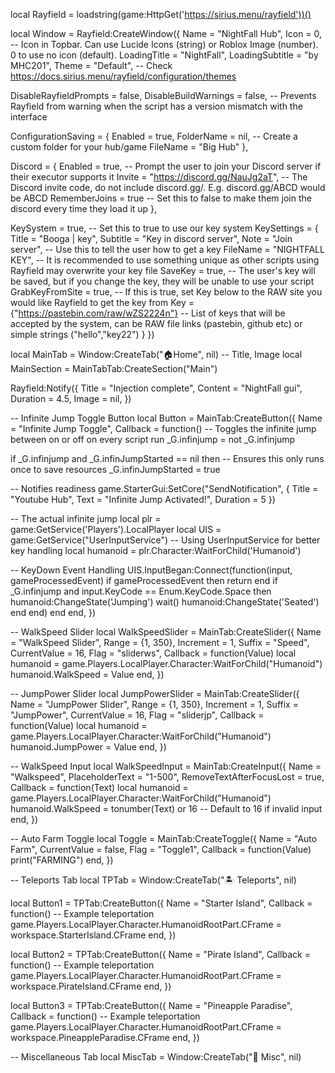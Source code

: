 local Rayfield = loadstring(game:HttpGet('https://sirius.menu/rayfield'))()

local Window = Rayfield:CreateWindow({
   Name = "NightFall Hub",
   Icon = 0, -- Icon in Topbar. Can use Lucide Icons (string) or Roblox Image (number). 0 to use no icon (default).
   LoadingTitle = "NightFall",
   LoadingSubtitle = "by MHC201",
   Theme = "Default", -- Check https://docs.sirius.menu/rayfield/configuration/themes

   DisableRayfieldPrompts = false,
   DisableBuildWarnings = false, -- Prevents Rayfield from warning when the script has a version mismatch with the interface

   ConfigurationSaving = {
      Enabled = true,
      FolderName = nil, -- Create a custom folder for your hub/game
      FileName = "Big Hub"
   },

   Discord = {
      Enabled = true, -- Prompt the user to join your Discord server if their executor supports it
      Invite = "https://discord.gg/NauJg2aT", -- The Discord invite code, do not include discord.gg/. E.g. discord.gg/ABCD would be ABCD
      RememberJoins = true -- Set this to false to make them join the discord every time they load it up
   },

   KeySystem = true, -- Set this to true to use our key system
   KeySettings = {
      Title = "Booga | key",
      Subtitle = "Key in discord server",
      Note = "Join server", -- Use this to tell the user how to get a key
      FileName = "NIGHTFALL KEY", -- It is recommended to use something unique as other scripts using Rayfield may overwrite your key file
      SaveKey = true, -- The user's key will be saved, but if you change the key, they will be unable to use your script
      GrabKeyFromSite = true, -- If this is true, set Key below to the RAW site you would like Rayfield to get the key from
      Key = {"https://pastebin.com/raw/wZS2224n"} -- List of keys that will be accepted by the system, can be RAW file links (pastebin, github etc) or simple strings ("hello","key22")
   }
})

local MainTab = Window:CreateTab("🏠Home", nil) -- Title, Image
local MainSection = MainTabTab:CreateSection("Main")

Rayfield:Notify({
   Title = "Injection complete",
   Content = "NightFall gui",
   Duration = 4.5,
   Image = nil,
})

-- Infinite Jump Toggle Button
local Button = MainTab:CreateButton({
    Name = "Infinite Jump Toggle",
    Callback = function()
        -- Toggles the infinite jump between on or off on every script run
        _G.infinjump = not _G.infinjump

   if _G.infinjump and _G.infinJumpStarted == nil then
            -- Ensures this only runs once to save resources
            _G.infinJumpStarted = true
            
   -- Notifies readiness
            game.StarterGui:SetCore("SendNotification", {
                Title = "Youtube Hub", 
                Text = "Infinite Jump Activated!", 
                Duration = 5
            })

   -- The actual infinite jump
            local plr = game:GetService('Players').LocalPlayer
            local UIS = game:GetService("UserInputService")  -- Using UserInputService for better key handling
            local humanoid = plr.Character:WaitForChild('Humanoid')

 -- KeyDown Event Handling
            UIS.InputBegan:Connect(function(input, gameProcessedEvent)
                if gameProcessedEvent then return end
                if _G.infinjump and input.KeyCode == Enum.KeyCode.Space then
                    humanoid:ChangeState('Jumping')
                    wait()
                    humanoid:ChangeState('Seated')
                end
            end)
        end
    end,
})

-- WalkSpeed Slider
local WalkSpeedSlider = MainTab:CreateSlider({
    Name = "WalkSpeed Slider",
    Range = {1, 350},
    Increment = 1,
    Suffix = "Speed",
    CurrentValue = 16,
    Flag = "sliderws",
    Callback = function(Value)
        local humanoid = game.Players.LocalPlayer.Character:WaitForChild("Humanoid")
        humanoid.WalkSpeed = Value
    end,
})

-- JumpPower Slider
local JumpPowerSlider = MainTab:CreateSlider({
    Name = "JumpPower Slider",
    Range = {1, 350},
    Increment = 1,
    Suffix = "JumpPower",
    CurrentValue = 16,
    Flag = "sliderjp",
    Callback = function(Value)
        local humanoid = game.Players.LocalPlayer.Character:WaitForChild("Humanoid")
        humanoid.JumpPower = Value
    end,
})

-- WalkSpeed Input
local WalkSpeedInput = MainTab:CreateInput({
    Name = "Walkspeed",
    PlaceholderText = "1-500",
    RemoveTextAfterFocusLost = true,
    Callback = function(Text)
        local humanoid = game.Players.LocalPlayer.Character:WaitForChild("Humanoid")
        humanoid.WalkSpeed = tonumber(Text) or 16  -- Default to 16 if invalid input
    end,
})

-- Auto Farm Toggle
local Toggle = MainTab:CreateToggle({
    Name = "Auto Farm",
    CurrentValue = false,
    Flag = "Toggle1",
    Callback = function(Value)
        print("FARMING")
    end,
})

-- Teleports Tab
local TPTab = Window:CreateTab("🏝 Teleports", nil)

local Button1 = TPTab:CreateButton({
    Name = "Starter Island",
    Callback = function()
        -- Example teleportation
        game.Players.LocalPlayer.Character.HumanoidRootPart.CFrame = workspace.StarterIsland.CFrame
    end,
})

local Button2 = TPTab:CreateButton({
    Name = "Pirate Island",
    Callback = function()
        -- Example teleportation
        game.Players.LocalPlayer.Character.HumanoidRootPart.CFrame = workspace.PirateIsland.CFrame
    end,
})

local Button3 = TPTab:CreateButton({
    Name = "Pineapple Paradise",
    Callback = function()
        -- Example teleportation
        game.Players.LocalPlayer.Character.HumanoidRootPart.CFrame = workspace.PineappleParadise.CFrame
    end,
})

-- Miscellaneous Tab
local MiscTab = Window:CreateTab("🎲 Misc", nil)
